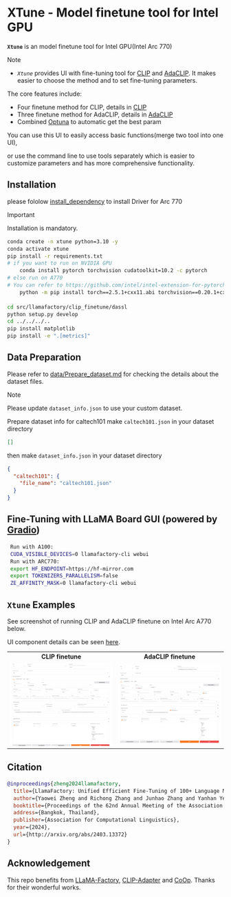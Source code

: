 # XTune - Model finetune tool for Intel GPU

**`Xtune`** is an model finetune tool for Intel GPU(Intel Arc 770)

> [!NOTE]
>
> - _`Xtune`_ provides UI with fine-tuning tool for [CLIP](src/llamafactory/clip_finetune/README.md) and [AdaCLIP](./src/llamafactory/adaclip_finetune/README.md). It makes easier to choose the method and to set fine-tuning parameters.

The core features include:

- Four finetune method for CLIP, details in [CLIP](./doc/key_features_for_clip_finetune_tool.md)
- Three finetune method for AdaCLIP, details in [AdaCLIP](./src/llamafactory/adaclip_finetune/README.md)
- Combined [Optuna](https://github.com/optuna/optuna) to automatic get the best param

You can use this UI to easily access basic functions(merge two tool into one UI),

or use the command line to use tools separately which is easier to customize parameters and has more comprehensive functionality.

## Installation

please fololow [install_dependency](./doc/install_dependency.md) to install Driver for Arc 770

> [!IMPORTANT]
> Installation is mandatory.

```bash
conda create -n xtune python=3.10 -y
conda activate xtune
pip install -r requirements.txt
# if you want to run on NVIDIA GPU
    conda install pytorch torchvision cudatoolkit=10.2 -c pytorch
# else run on A770
# You can refer to https://github.com/intel/intel-extension-for-pytorch for latest command
    python -m pip install torch==2.5.1+cxx11.abi torchvision==0.20.1+cxx11.abi torchaudio==2.5.1+cxx11.abi intel-extension-for-pytorch==2.5.10+xpu oneccl_bind_pt==2.5.0+xpu --extra-index-url https://pytorch-extension.intel.com/release-whl/stable/xpu/us/

cd src/llamafactory/clip_finetune/dassl
python setup.py develop
cd ../../../..
pip install matplotlib
pip install -e ".[metrics]"
```

## Data Preparation

Please refer to [data/Prepare_dataset.md](./data/Prepare_dataset.md) for checking the details about the dataset files.

> [!NOTE]
> Please update `dataset_info.json` to use your custom dataset.

Prepare dataset info for caltech101
make `caltech101.json` in your dataset directory

```json
[]
```

then make `dataset_info.json` in your dataset directory

```json
{
  "caltech101": {
    "file_name": "caltech101.json"
  }
}
```

## Fine-Tuning with LLaMA Board GUI (powered by [Gradio](https://github.com/gradio-app/gradio))

```bash
 Run with A100:
 CUDA_VISIBLE_DEVICES=0 llamafactory-cli webui
 Run with ARC770:
 export HF_ENDPOINT=https://hf-mirror.com
 export TOKENIZERS_PARALLELISM=false
 ZE_AFFINITY_MASK=0 llamafactory-cli webui
```

## `Xtune` Examples

See screenshot of running CLIP and AdaCLIP finetune on Intel Arc A770 below.

UI component details can be seen [here](./doc/ui_component.md).

<table width="100%">
  <tr>
    <td align="center" colspan="1"><strong>CLIP finetune</strong></td>
    <td align="center" colspan="1"><strong>AdaCLIP finetune</strong></td>
  <tr>
  <tr>
    <td align="center" target="_blank"><strong><img src="./doc/clip_screen.png" width=100%></strong></td>
    <td align="center" target="_blank"><strong><img src="./doc/adaclip_screen.png"  width=100%></strong></td>
  <tr>
</table>

## Citation

```bibtex
@inproceedings{zheng2024llamafactory,
  title={LlamaFactory: Unified Efficient Fine-Tuning of 100+ Language Models},
  author={Yaowei Zheng and Richong Zhang and Junhao Zhang and Yanhan Ye and Zheyan Luo and Zhangchi Feng and Yongqiang Ma},
  booktitle={Proceedings of the 62nd Annual Meeting of the Association for Computational Linguistics (Volume 3: System Demonstrations)},
  address={Bangkok, Thailand},
  publisher={Association for Computational Linguistics},
  year={2024},
  url={http://arxiv.org/abs/2403.13372}
}
```

## Acknowledgement

This repo benefits from [LLaMA-Factory](https://github.com/hiyouga/LLaMA-Factory), [CLIP-Adapter](https://github.com/gaopengcuhk/CLIP-Adapter) and [CoOp](https://github.com/KaiyangZhou/Dassl.pytorch). Thanks for their wonderful works.
